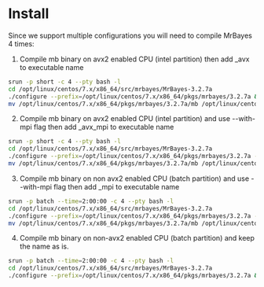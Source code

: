 # Install
Since we support multiple configurations you will need to compile MrBayes 4 times:
  1. Compile mb binary on avx2 enabled CPU (intel partition) then add _avx to executable name
  
  ```bash
  srun -p short -c 4 --pty bash -l
  cd /opt/linux/centos/7.x/x86_64/src/mrbayes/MrBayes-3.2.7a
  ./configure --prefix=/opt/linux/centos/7.x/x86_64/pkgs/mrbayes/3.2.7a && make && make install
  mv /opt/linux/centos/7.x/x86_64/pkgs/mrbayes/3.2.7a/mb /opt/linux/centos/7.x/x86_64/pkgs/mrbayes/3.2.7a/mb_avx
  ```
  
  2. Compile mb binary on avx2 enabled CPU (intel partition) and use --with-mpi flag then add _avx_mpi to executable name
  
  ```bash
  srun -p short -c 4 --pty bash -l
  cd /opt/linux/centos/7.x/x86_64/src/mrbayes/MrBayes-3.2.7a
  ./configure --prefix=/opt/linux/centos/7.x/x86_64/pkgs/mrbayes/3.2.7a --with-mpi && make && make install
  mv /opt/linux/centos/7.x/x86_64/pkgs/mrbayes/3.2.7a/mb /opt/linux/centos/7.x/x86_64/pkgs/mrbayes/3.2.7a/mb_avx_mpi
  ```
  
  3. Compile mb binary on non avx2 enabled CPU (batch partition) and use --with-mpi flag then add _mpi to executable name
  
  ```bash
  srun -p batch --time=2:00:00 -c 4 --pty bash -l
  cd /opt/linux/centos/7.x/x86_64/src/mrbayes/MrBayes-3.2.7a
  ./configure --prefix=/opt/linux/centos/7.x/x86_64/pkgs/mrbayes/3.2.7a --with-mpi && make && make install
  mv /opt/linux/centos/7.x/x86_64/pkgs/mrbayes/3.2.7a/mb /opt/linux/centos/7.x/x86_64/pkgs/mrbayes/3.2.7a/mb_mpi
  ```
  
  4. Compile mb binary on non-avx2 enabled CPU (batch partition) and keep the name as is.
  
  ```bash
  srun -p batch --time=2:00:00 -c 4 --pty bash -l
  cd /opt/linux/centos/7.x/x86_64/src/mrbayes/MrBayes-3.2.7a
  ./configure --prefix=/opt/linux/centos/7.x/x86_64/pkgs/mrbayes/3.2.7a && make && make install
  ```
